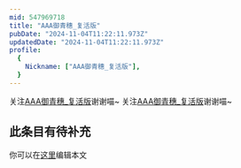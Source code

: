 ```yaml
---
mid: 547969718
title: "AAA御青穗_复活版"
pubDate: "2024-11-04T11:22:11.973Z"
updatedDate: "2024-11-04T11:22:11.973Z"
profile:
  {
    Nickname: ["AAA御青穗_复活版"],
  }
---
```


关注[AAA御青穗_复活版](https://space.bilibili.com/547969718)谢谢喵~ 关注[AAA御青穗_复活版](https://space.bilibili.com/547969718)谢谢喵~

## 此条目有待补充
你可以在[这里](https://github.com/Yuhanawa/VTuber.ICU/edit/master/src/content/v/AAA御青穗_复活版/index.md)编辑本文
